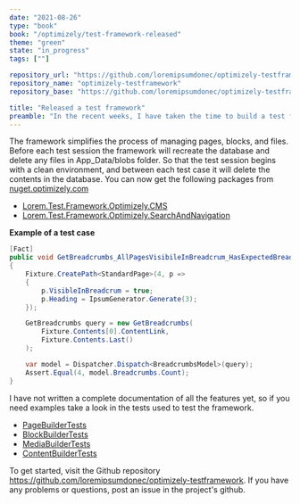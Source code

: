 ```yaml
---
date: "2021-08-26"
type: "book"
book: "/optimizely/test-framework-released"
theme: "green"
state: "in_progress"
tags: [""]

repository_url: "https://github.com/loremipsumdonec/optimizely-testframework"
repository_name: "optimizely-testframework"
repository_base: "https://github.com/loremipsumdonec/optimizely-testframework/blob/main/posts/test_framework_released"

title: "Released a test framework"
preamble: "In the recent weeks, I have taken the time to build a test framework that can be used for integration testing of Optimizely CMS. Hopefully it simplifies for you to begin testing with Optimizely CMS."
---
```


The framework simplifies the process of managing pages, blocks, and files. Before each test session the framework will recreate the database and delete any files in App_Data/blobs folder. So that the test session begins with a clean environment, and between each test case it will delete the contents in the database. You can now get the following packages from [nuget.optimizely.com](https://nuget.optimizely.com/)

- [Lorem.Test.Framework.Optimizely.CMS](https://nuget.optimizely.com/package/?id=Lorem.Test.Framework.Optimizely.CMS)
- [Lorem.Test.Framework.Optimizely.SearchAndNavigation](https://nuget.optimizely.com/package/?id=Lorem.Test.Framework.Optimizely.SearchAndNavigation)

**Example of a test case**

```csharp
[Fact]
public void GetBreadcrumbs_AllPagesVisibileInBreadcrum_HasExpectedBreadcrumbs()
{
    Fixture.CreatePath<StandardPage>(4, p =>
    {
        p.VisibleInBreadcrum = true;
        p.Heading = IpsumGenerator.Generate(3);
    });

    GetBreadcrumbs query = new GetBreadcrumbs(
        Fixture.Contents[0].ContentLink,
        Fixture.Contents.Last()
    );

    var model = Dispatcher.Dispatch<BreadcrumbsModel>(query);
    Assert.Equal(4, model.Breadcrumbs.Count);
}

```

I have not written a complete documentation of all the features yet, so if you need examples take a look in the tests used to test the framework.

* [PageBuilderTests](https://github.com/loremipsumdonec/optimizely-testframework/tree/main/src/net48/Lorem.Test.Framework.Optimizely.CMS.Test/Builders/PageBuilderTests.cs)
* [BlockBuilderTests](https://github.com/loremipsumdonec/optimizely-testframework/tree/main/src/net48/Lorem.Test.Framework.Optimizely.CMS.Test/Builders/BlockBuilderTests.cs)
* [MediaBuilderTests](https://github.com/loremipsumdonec/optimizely-testframework/tree/main/src/net48/Lorem.Test.Framework.Optimizely.CMS.Test/Builders/MediaBuilderTests.cs)
* [ContentBuilderTests](https://github.com/loremipsumdonec/optimizely-testframework/tree/main/src/net48/Lorem.Test.Framework.Optimizely.CMS.Test/Builders/ContentBuilderTests.cs)

 To get started, visit the Github repository https://github.com/loremipsumdonec/optimizely-testframework. If you have any problems or questions, post an issue in the project's github.
